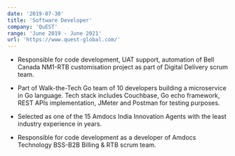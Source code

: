 ```yaml
---
date: '2019-07-30'
title: 'Software Developer'
company: 'QuEST'
range: 'June 2019 - June 2021'
url: 'https://www.quest-global.com/'
---
```


- Responsible for code development, UAT support, automation of Bell Canada NM1-RTB customisation project as part of Digital Delivery scrum team. 

- Part of Walk-the-Tech Go team of 10 developers building a microservice in Go language. Tech stack includes Couchbase, Go echo framework, REST APIs implementation, JMeter and Postman for testing purposes.

- Selected as one of the 15 Amdocs India Innovation Agents with the least industry experience in years.

- Responsible for code development as a developer of Amdocs Technology BSS-B2B Billing & RTB scrum team. 